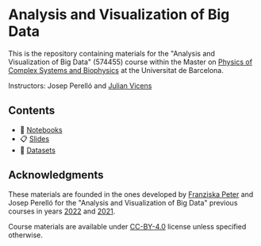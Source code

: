 # Analysis and Visualization of Big Data

This is the repository containing materials for the "Analysis and Visualization of Big Data" (574455) course within the Master on
[Physics of Complex Systems and Biophysics](https://www.ub.edu/portal/web/physics/university-master-s-degrees/-/ensenyament/detallEnsenyament/10195392) 
at the Universitat de Barcelona.

Instructors: Josep Perelló and [Julian Vicens](jvicens.github.io)

## Contents

* :notebook: [Notebooks](notebooks/README.md)
* :clipboard: [Slides](slides/README.md)
* :file_folder: [Datasets](data/README.md)

## Acknowledgments

These materials are founded in the ones developed by [Franziska Peter](https://github.com/Chaotique) and Josep Perelló 
for the "Analysis and Visualization of Big Data" previous courses in years [2022](https://github.com/Chaotique/Master_Visualizations_2022) 
and [2021](https://github.com/Chaotique/Master_Visualizations_2021).

Course materials are available under [CC-BY-4.0](https://creativecommons.org/licenses/by/4.0/) license unless specified 
otherwise.